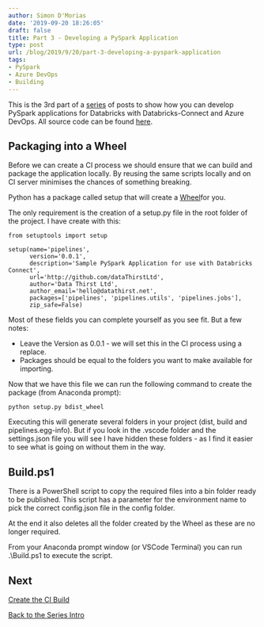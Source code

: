 ```yaml
---
author: Simon D'Morias
date: '2019-09-20 18:26:05'
draft: false
title: Part 3 - Developing a PySpark Application
type: post
url: /blog/2019/9/20/part-3-developing-a-pyspark-application
tags:
- PySpark
- Azure DevOps
- Building
---
```


This is the 3rd part of a [series](/blog/2019/9/20/series-developing-a-pyspark-application) of posts to show how you can develop PySpark applications for Databricks with Databricks-Connect and Azure DevOps.   All source code can be found [here](https://github.com/DataThirstLtd/Databricks-Connect-PySpark).

## Packaging into a Wheel

Before we can create a CI process we should ensure that we can build and package the application locally. By reusing the same scripts locally and on CI server minimises the chances of something breaking.

Python has a package called setup that will create a [Wheel](https://pythonwheels.com/)for you.

The only requirement is the creation of a setup.py file in the root folder of the project. I have create with this:
    
```
from setuptools import setup

setup(name='pipelines',
      version='0.0.1',
      description='Sample PySpark Application for use with Databricks Connect',
      url='http://github.com/dataThirstLtd',
      author='Data Thirst Ltd',
      author_email='hello@datathirst.net',
      packages=['pipelines', 'pipelines.utils', 'pipelines.jobs'],
      zip_safe=False)
```


Most of these fields you can complete yourself as you see fit. But a few notes:  

* Leave the Version as 0.0.1 - we will set this in the CI process using a replace.  
* Packages should be equal to the folders you want to make available for importing.

Now that we have this file we can run the following command to create the package (from Anaconda prompt):
    
```python setup.py bdist_wheel```

Executing this will generate several folders in your project (dist, build and pipelines.egg-info). But if you look in the .vscode folder and the settings.json file you will see I have hidden these folders - as I find it easier to see what is going on without them in the way.

## Build.ps1

There is a PowerShell script to copy the required files into a bin folder ready to be published. This script has a parameter for the environment name to pick the correct config.json file in the config folder.

At the end it also deletes all the folder created by the Wheel as these are no longer required.

From your Anaconda prompt window (or VSCode Terminal) you can run .\Build.ps1 to execute the script.

## Next

[Create the CI Build](/blog/2019/9/20/part-4-developing-a-pyspark-application)

[Back to the Series Intro](/blog/2019/9/20/series-developing-a-pyspark-application)
